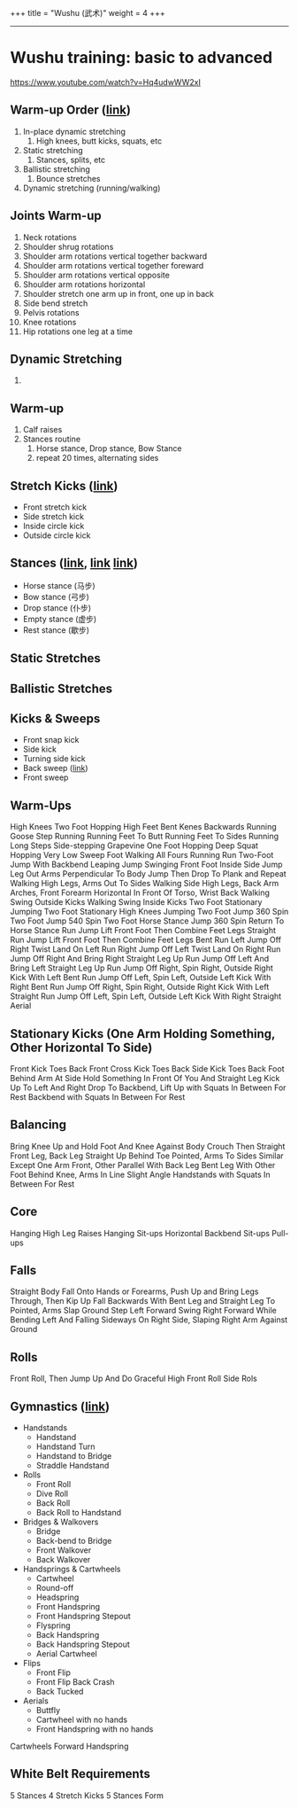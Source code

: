 +++
title = "Wushu (武术)"
weight = 4
+++

* * *

# Wushu training: basic to advanced
https://www.youtube.com/watch?v=Hq4udwWW2xI

## Warm-up Order ([link](https://jiayoowushu.com/warm-up-stretching-for-wushu/))
1. In-place dynamic stretching
	1. High knees, butt kicks, squats, etc
1. Static stretching
	1. Stances, splits, etc
1. Ballistic stretching
	1. Bounce stretches
1. Dynamic stretching (running/walking)

## Joints Warm-up
1. Neck rotations
1. Shoulder shrug rotations
1. Shoulder arm rotations vertical together backward
1. Shoulder arm rotations vertical together foreward
1. Shoulder arm rotations vertical opposite
1. Shoulder arm rotations horizontal
1. Shoulder stretch one arm up in front, one up in back
1. Side bend stretch
1. Pelvis rotations
1. Knee rotations
1. Hip rotations one leg at a time

## Dynamic Stretching
1. 

## Warm-up
1. Calf raises
1. Stances routine
	1. Horse stance, Drop stance, Bow Stance
	1. repeat 20 times, alternating sides

## Stretch Kicks ([link](https://www.youtube.com/watch?v=xch2dAjKPKQ&list=PLx2oPdmVUFfbtLPGhTICqTEmJYFXazBM0&index=45))
- Front stretch kick
- Side stretch kick
- Inside circle kick
- Outside circle kick

## Stances ([link](https://www.youtube.com/watch?v=sZMiIYixFjI), [link](https://www.youtube.com/watch?v=VtatnjEk-TQ) [link](https://www.youtube.com/watch?v=XTSLh6r0iXI))
- Horse stance (马步)
- Bow stance (弓步)
- Drop stance (仆步)
- Empty stance (虚步)
- Rest stance (歇步)

## Static Stretches

## Ballistic Stretches

## Kicks & Sweeps
- Front snap kick
- Side kick
- Turning side kick
- Back sweep ([link](https://www.youtube.com/watch?v=Z5sogLUNlyY&list=PLx2oPdmVUFfbtLPGhTICqTEmJYFXazBM0&index=36))
- Front sweep

## Warm-Ups
High Knees
Two Foot Hopping
High Feet Bent Kenes
Backwards Running
Goose Step Running
Running Feet To Butt
Running Feet To Sides
Running Long Steps
Side-stepping
Grapevine
One Foot Hopping
Deep Squat Hopping
Very Low Sweep Foot Walking
All Fours Running
Run Two-Foot Jump With Backbend
Leaping Jump Swinging Front Foot Inside
Side Jump Leg Out Arms Perpendicular To Body
Jump Then Drop To Plank and Repeat
Walking High Legs, Arms Out To Sides
Walking Side High Legs, Back Arm Arches, Front Forearm Horizontal In Front Of Torso, Wrist Back
Walking Swing Outside Kicks
Walking Swing Inside Kicks
Two Foot Stationary Jumping
Two Foot Stationary High Knees Jumping
Two Foot Jump 360 Spin
Two Foot Jump 540 Spin
Two Foot Horse Stance Jump 360 Spin Return To Horse Stance
Run Jump Lift Front Foot Then Combine Feet Legs Straight
Run Jump Lift Front Foot Then Combine Feet Legs Bent
Run Left Jump Off Right Twist Land On Left
Run Right Jump Off Left Twist Land On Right
Run Jump Off Right And Bring Right Straight Leg Up
Run Jump Off Left And Bring Left Straight Leg Up
Run Jump Off Right, Spin Right, Outside Right Kick With Left Bent
Run Jump Off Left, Spin Left, Outside Left Kick With Right Bent
Run Jump Off Right, Spin Right, Outside Right Kick With Left Straight
Run Jump Off Left, Spin Left, Outside Left Kick With Right Straight
Aerial

## Stationary Kicks (One Arm Holding Something, Other Horizontal To Side)
Front Kick Toes Back
Front Cross Kick Toes Back
Side Kick Toes Back Foot Behind Arm At Side
Hold Something In Front Of You And Straight Leg Kick Up To Left And Right
Drop To Backbend, Lift Up with Squats In Between For Rest
Backbend with Squats In Between For Rest

## Balancing
Bring Knee Up and Hold Foot And Knee Against Body
Crouch Then Straight Front Leg, Back Leg Straight Up Behind Toe Pointed, Arms To Sides
Similar Except One Arm Front, Other Parallel With Back Leg
Bent Leg With Other Foot Behind Knee, Arms In Line Slight Angle
Handstands with Squats In Between For Rest

## Core
Hanging High Leg Raises
Hanging Sit-ups
Horizontal Backbend Sit-ups
Pull-ups

## Falls
Straight Body Fall Onto Hands or Forearms, Push Up and Bring Legs Through, Then Kip Up
Fall Backwards With Bent Leg and Straight Leg To Pointed, Arms Slap Ground
Step Left Forward Swing Right Forward While Bending Left And Falling Sideways On Right Side, Slaping Right Arm Against Ground

## Rolls
Front Roll, Then Jump Up And Do Graceful High Front Roll
Side Rols

## Gymnastics ([link](https://www.flashmavi.com/gymnastics))
- Handstands
	- Handstand
	- Handstand Turn
	- Handstand to Bridge
	- Straddle Handstand
- Rolls
	- Front Roll
	- Dive Roll
	- Back Roll
	- Back Roll to Handstand
- Bridges & Walkovers
	- Bridge
	- Back-bend to Bridge
	- Front Walkover
	- Back Walkover
- Handsprings & Cartwheels
	- Cartwheel
	- Round-off
	- Headspring
	- Front Handspring
	- Front Handspring Stepout
	- Flyspring
	- Back Handspring
	- Back Handspring Stepout
	- Aerial Cartwheel
- Flips
	- Front Flip
	- Front Flip Back Crash
	- Back Tucked
- Aerials
	- Buttfly
	- Cartwheel with no hands
	- Front Handspring with no hands

Cartwheels
Forward Handspring

## White Belt Requirements
5 Stances
4 Stretch Kicks
5 Stances Form